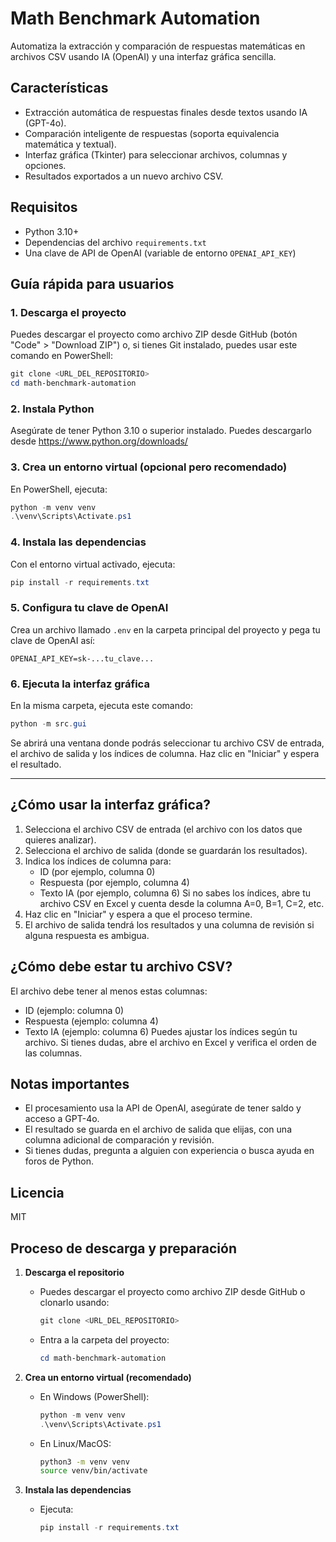 

# Math Benchmark Automation

Automatiza la extracción y comparación de respuestas matemáticas en archivos CSV usando IA (OpenAI) y una interfaz gráfica sencilla.

## Características
- Extracción automática de respuestas finales desde textos usando IA (GPT-4o).
- Comparación inteligente de respuestas (soporta equivalencia matemática y textual).
- Interfaz gráfica (Tkinter) para seleccionar archivos, columnas y opciones.
- Resultados exportados a un nuevo archivo CSV.

## Requisitos
- Python 3.10+
- Dependencias del archivo `requirements.txt`
- Una clave de API de OpenAI (variable de entorno `OPENAI_API_KEY`)



## Guía rápida para usuarios 

### 1. Descarga el proyecto
Puedes descargar el proyecto como archivo ZIP desde GitHub (botón "Code" > "Download ZIP") o, si tienes Git instalado, puedes usar este comando en PowerShell:

```powershell
git clone <URL_DEL_REPOSITORIO>
cd math-benchmark-automation
```

### 2. Instala Python
Asegúrate de tener Python 3.10 o superior instalado. Puedes descargarlo desde https://www.python.org/downloads/

### 3. Crea un entorno virtual (opcional pero recomendado)
En PowerShell, ejecuta:

```powershell
python -m venv venv
.\venv\Scripts\Activate.ps1
```

### 4. Instala las dependencias
Con el entorno virtual activado, ejecuta:

```powershell
pip install -r requirements.txt
```

### 5. Configura tu clave de OpenAI
Crea un archivo llamado `.env` en la carpeta principal del proyecto y pega tu clave de OpenAI así:

```env
OPENAI_API_KEY=sk-...tu_clave...
```

### 6. Ejecuta la interfaz gráfica
En la misma carpeta, ejecuta este comando:

```powershell
python -m src.gui
```

Se abrirá una ventana donde podrás seleccionar tu archivo CSV de entrada, el archivo de salida y los índices de columna. Haz clic en "Iniciar" y espera el resultado.

---

## ¿Cómo usar la interfaz gráfica?

1. Selecciona el archivo CSV de entrada (el archivo con los datos que quieres analizar).
2. Selecciona el archivo de salida (donde se guardarán los resultados).
3. Indica los índices de columna para:
	- ID (por ejemplo, columna 0)
	- Respuesta (por ejemplo, columna 4)
	- Texto IA (por ejemplo, columna 6)
	Si no sabes los índices, abre tu archivo CSV en Excel y cuenta desde la columna A=0, B=1, C=2, etc.
4. Haz clic en "Iniciar" y espera a que el proceso termine.
5. El archivo de salida tendrá los resultados y una columna de revisión si alguna respuesta es ambigua.

## ¿Cómo debe estar tu archivo CSV?
El archivo debe tener al menos estas columnas:
- ID (ejemplo: columna 0)
- Respuesta (ejemplo: columna 4)
- Texto IA (ejemplo: columna 6)
Puedes ajustar los índices según tu archivo. Si tienes dudas, abre el archivo en Excel y verifica el orden de las columnas.

## Notas importantes
- El procesamiento usa la API de OpenAI, asegúrate de tener saldo y acceso a GPT-4o.
- El resultado se guarda en el archivo de salida que elijas, con una columna adicional de comparación y revisión.
- Si tienes dudas, pregunta a alguien con experiencia o busca ayuda en foros de Python.

## Licencia
MIT

## Proceso de descarga y preparación

1. **Descarga el repositorio**
	 - Puedes descargar el proyecto como archivo ZIP desde GitHub o clonarlo usando:
		 ```powershell
		 git clone <URL_DEL_REPOSITORIO>
		 ```
	 - Entra a la carpeta del proyecto:
		 ```powershell
		 cd math-benchmark-automation
		 ```

2. **Crea un entorno virtual (recomendado)**
	 - En Windows (PowerShell):
		 ```powershell
		 python -m venv venv
		 .\venv\Scripts\Activate.ps1
		 ```
	 - En Linux/MacOS:
		 ```bash
		 python3 -m venv venv
		 source venv/bin/activate
		 ```

3. **Instala las dependencias**
	 - Ejecuta:
		 ```powershell
		 pip install -r requirements.txt
		 ```


